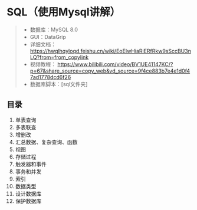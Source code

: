 # SQL（使用Mysql讲解）
> - 数据库：MySQL 8.0
> - GUI：DataGrip
> - 详细文档：https://hwqlhqyloqd.feishu.cn/wiki/EoEIwHiaRiERfRkw9sSccBU3nLQ?from=from_copylink
> - 视频教程： https://www.bilibili.com/video/BV1UE41147KC/?p=67&share_source=copy_web&vd_source=9f4ce883b7e4e1d0f47ad1778dcd6f26
> - 数据库脚本：[sql文件夹]

## 目录

1. 单表查询
2. 多表联查
3. 增删改
4. 汇总数据、复杂查询、函数
5. 视图
6. 存储过程
7. 触发器和事件
8. 事务和并发
9. 索引
10. 数据类型
11. 设计数据库
12. 保护数据库